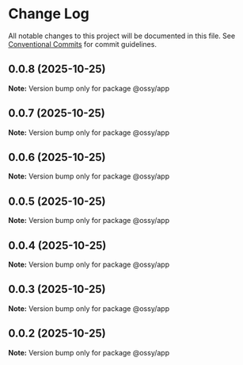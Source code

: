 # Change Log

All notable changes to this project will be documented in this file.
See [Conventional Commits](https://conventionalcommits.org) for commit guidelines.

## 0.0.8 (2025-10-25)

**Note:** Version bump only for package @ossy/app





## 0.0.7 (2025-10-25)

**Note:** Version bump only for package @ossy/app





## 0.0.6 (2025-10-25)

**Note:** Version bump only for package @ossy/app





## 0.0.5 (2025-10-25)

**Note:** Version bump only for package @ossy/app





## 0.0.4 (2025-10-25)

**Note:** Version bump only for package @ossy/app





## 0.0.3 (2025-10-25)

**Note:** Version bump only for package @ossy/app





## 0.0.2 (2025-10-25)

**Note:** Version bump only for package @ossy/app
